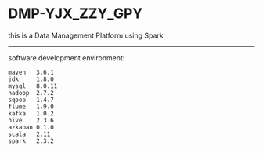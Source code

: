 # DMP-YJX_ZZY_GPY
this is a Data Management Platform using Spark

----
software development environment:  
```properties
maven   3.6.1  
jdk     1.8.0  
mysql	8.0.11  
hadoop	2.7.2  
sqoop	1.4.7  
flume	1.9.0  
kafka	1.0.2  
hive	2.3.6  
azkaban	0.1.0  
scala	2.11  
spark	2.3.2 
```
 
